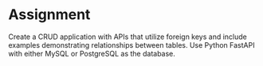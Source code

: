 # Assignment
Create a CRUD application with APIs that utilize foreign keys and include examples demonstrating relationships between tables. Use Python FastAPI with either MySQL or PostgreSQL as the database.
